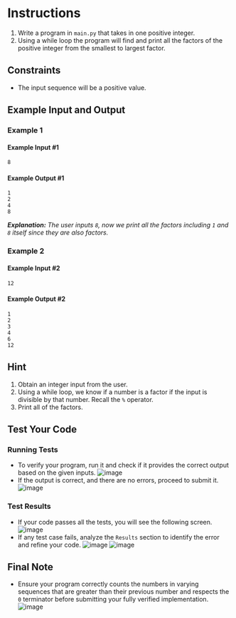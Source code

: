 # Instructions
1. Write a program in `main.py` that takes in one positive integer.
2. Using a while loop the program will find and print all the factors of the positive integer from the smallest to largest factor.

## Constraints
- The input sequence will be a positive value.

## Example Input and Output

### Example 1
#### Example Input #1
```plaintext
8
```
#### Example Output #1
```plaintext
1
2
4
8
```
_**Explanation:** The user inputs `8`, now we print all the factors including `1` and `8` itself since they are also factors._

### Example 2
#### Example Input #2
```plaintext
12
```
#### Example Output #2
```plaintext
1
2
3
4
6
12
```

## Hint
1. Obtain an integer input from the user.
2. Using a while loop, we know if a number is a factor if the input is divisible by that number. Recall the `%` operator.
3. Print all of the factors.

## Test Your Code
### Running Tests
- To verify your program, run it and check if it provides the correct output based on the given inputs.
   ![image](tests_tools.png)
- If the output is correct, and there are no errors, proceed to submit it.
   ![image](submit.png)

### Test Results
- If your code passes all the tests, you will see the following screen.
   ![image](pass.png)
- If any test case fails, analyze the `Results` section to identify the error and refine your code.
   ![image](fail_tests.png)
   ![image](results.png)

## Final Note
- Ensure your program correctly counts the numbers in varying sequences that are greater than their previous number and respects the `0` terminator before submitting your fully verified implementation.
   ![image](submit.png)
